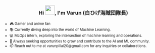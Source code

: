 <!DOCTYPE html>
<html lang="en">
<head>
  <meta charset="UTF-8">
  <meta name="viewport" content="width=device-width, initial-scale=1.0">
</head>
<body>
  <h3 align="center">Hi <img src="https://raw.githubusercontent.com/MartinHeinz/MartinHeinz/master/wave.gif" width="30px">, I'm Varun (白ひげ海賊団隊長)</h3>
  
  <ul style="font-size: 0.8em;">
    <li>🎮 Gamer and anime fan</li>
    <li>📚 Currently diving deep into the world of Machine Learning.</li>
    <li>💻 MLOps intern, exploring the intersection of machine learning and operations.</li>
    <li>🌟 Always seeking opportunities to grow and contribute to the AI and ML community.</li>
    <li>📫 Reach out to me at varunpillai20@gmail.com for any inquiries or collaborations.</li>
  </ul>

</body>
</html>
